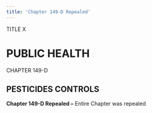 ```yaml
---
title: 'Chapter 149-D Repealed'
---
```


TITLE X
                                             
PUBLIC HEALTH
=============

CHAPTER 149-D
                                             
PESTICIDES CONTROLS
-------------------

**Chapter 149-D Repealed –** Entire Chapter was repealed
